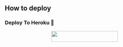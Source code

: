 
## How to deploy 


### Deploy To Heroku 📡</h4>

<p align="center"><a href="https://heroku.com/deploy?template=https://github.com/INFINITY00800/infinitymusicbot"> <img src="https://img.shields.io/badge/Deploy%20To%20Heroku-blueviolet?style=for-the-badge&logo=heroku" width="210" height="34.45"/></a></p>

